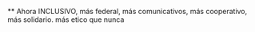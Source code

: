 ** Ahora INCLUSIVO, más federal, más comunicativos, más cooperativo, más solidario. más etico que nunca
